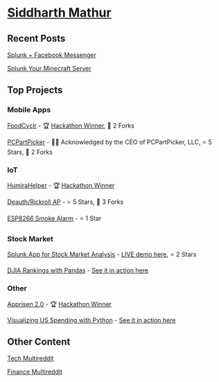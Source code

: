 # [Siddharth Mathur](https://www.smathur.tk/)

## Recent Posts

[Splunk + Facebook Messenger](https://www.smathur.tk/splunk-messenger/)

[Splunk Your Minecraft Server](https://www.smathur.tk/SplunkMC/)

## Top Projects

### Mobile Apps

[FoodCyclr](https://github.com/sidward35/FoodCyclr) - 🏆 [Hackathon Winner](https://devpost.com/software/foodcyclr), 🍴 2 Forks

[PCPartPicker](https://github.com/sidward35/PCPartPicker) - 👨‍💼 Acknowledged by the CEO of PCPartPicker, LLC, ⭐ 5 Stars, 🍴 2 Forks

### IoT

[HumiraHelper](https://github.com/sidward35/HumiraHelper) - 🏆 [Hackathon Winner](https://twitter.com/abbvie/status/1145693699118174208)

[Deauth/Rickroll AP](https://github.com/sidward35/Deauth-RickRollAP) - ⭐ 5 Stars, 🍴 3 Forks

[ESP8266 Smoke Alarm](https://github.com/sidward35/esp8266-smoke-alarm) - ⭐ 1 Star

### Stock Market

[Splunk App for Stock Market Analysis](https://github.com/sidward35/splunk-stocks-analysis) - [LIVE demo here](http://splunk.smathur.tk), ⭐ 2 Stars

[DJIA Rankings with Pandas](https://github.com/sidward35/heroku-stocks-analysis) - [See it in action here](https://djia-list.herokuapp.com)

### Other

[Apprisen 2.0](https://github.com/sidward35/Apprisen2.0) - 🏆 [Hackathon Winner](https://twitter.com/Apprisen/status/1185649343870582784)

[Visualizing US Spending with Python](https://github.com/sidward35/usa_spending) - [See it in action here](https://usa-budgets.herokuapp.com)

## Other Content

[Tech Multireddit](https://www.smathur.tk/tech)

[Finance Multireddit](https://www.smathur.tk/money)
